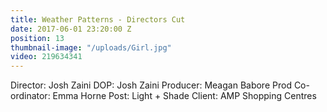 ```yaml
---
title: Weather Patterns - Directors Cut
date: 2017-06-01 23:20:00 Z
position: 13
thumbnail-image: "/uploads/Girl.jpg"
video: 219634341
---
```


Director: Josh Zaini
DOP: Josh Zaini
Producer: Meagan Babore
Prod Co-ordinator: Emma Horne
Post: Light + Shade
Client: AMP Shopping Centres
